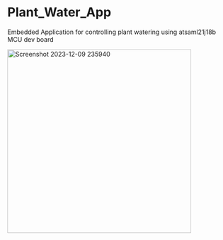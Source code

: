 # Plant_Water_App
Embedded Application for controlling plant watering using atsaml21j18b MCU dev board

<img width="415" alt="Screenshot 2023-12-09 235940" src="https://github.com/Daayim/Plant_Water_App/assets/109987391/3a9af515-337d-43c4-afe3-ed48633dd2ef">
